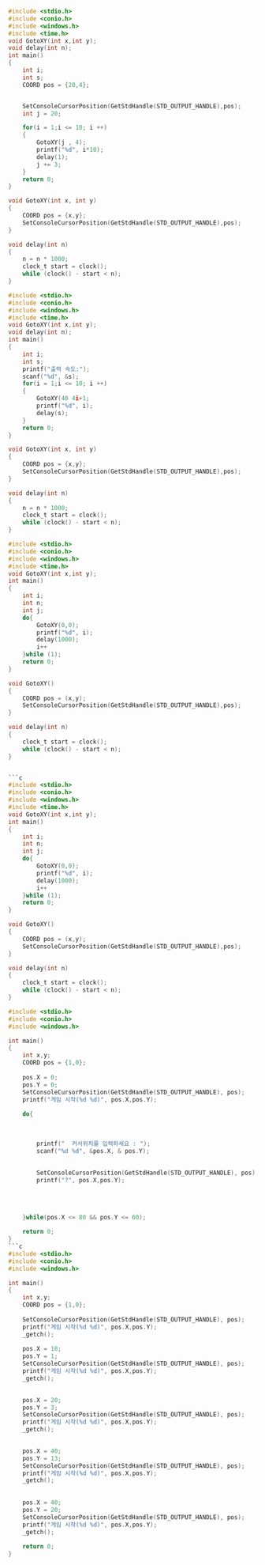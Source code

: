 ```c
#include <stdio.h>
#include <conio.h>
#include <windows.h>
#include <time.h>
void GotoXY(int x,int y);
void delay(int n);
int main() 
{
	int i;
	int s;
	COORD pos = {20,4};


	SetConsoleCursorPosition(GetStdHandle(STD_OUTPUT_HANDLE),pos);
	int j = 20;

	for(i = 1;i <= 10; i ++)
	{	
		GotoXY(j , 4);
		printf("%d", i*10);
		delay(1);
		j += 3;
	}
	return 0;
}

void GotoXY(int x, int y)
{
	COORD pos = {x,y};
	SetConsoleCursorPosition(GetStdHandle(STD_OUTPUT_HANDLE),pos);
}

void delay(int n)
{
	n = n * 1000;
	clock_t start = clock();
	while (clock() - start < n);
}


```


```c
#include <stdio.h>
#include <conio.h>
#include <windows.h>
#include <time.h>
void GotoXY(int x,int y);
void delay(int n);
int main() 
{
	int i;
	int s;
	printf("출력 속도:");
	scanf("%d", &s);
	for(i = 1;i <= 10; i ++)
	{
		GotoXY(40 4i+1; 
		printf("%d", i);
		delay(s);
	}
	return 0;
}

void GotoXY(int x, int y)
{
	COORD pos = {x,y};
	SetConsoleCursorPosition(GetStdHandle(STD_OUTPUT_HANDLE),pos);
}

void delay(int n)
{
	n = n * 1000;
	clock_t start = clock();
	while (clock() - start < n);
}

```

```c
#include <stdio.h>
#include <conio.h>
#include <windows.h>
#include <time.h>
void GotoXY(int x,int y);
int main() 
{
	int i;
	int n;
	int j;
	do{
		GotoXY(0,0);
		printf("%d", i);
		delay(1000);
		i++
	}while (1);
	return 0;
}

void GotoXY()
{
	COORD pos = (x,y);
	SetConsoleCursorPosition(GetStdHandle(STD_OUTPUT_HANDLE),pos);
}

void delay(int n)
{
	clock_t start = clock();
	while (clock() - start < n);
}


```c
#include <stdio.h>
#include <conio.h>
#include <windows.h>
#include <time.h>
void GotoXY(int x,int y);
int main() 
{
	int i;
	int n;
	int j;
	do{
		GotoXY(0,0);
		printf("%d", i);
		delay(1000);
		i++
	}while (1);
	return 0;
}

void GotoXY()
{
	COORD pos = (x,y);
	SetConsoleCursorPosition(GetStdHandle(STD_OUTPUT_HANDLE),pos);
}

void delay(int n)
{
	clock_t start = clock();
	while (clock() - start < n);
}

```


```c
#include <stdio.h>
#include <conio.h>
#include <windows.h>

int main() 
{
	int x,y;
	COORD pos = {1,0};
	
	pos.X = 0;
	pos.Y = 0;
	SetConsoleCursorPosition(GetStdHandle(STD_OUTPUT_HANDLE), pos);
	printf("게임 시작(%d %d)", pos.X,pos.Y); 
	
	do{
		
		
		
		printf("  커서위치를 입력하세요 : ");
		scanf("%d %d", &pos.X, & pos.Y);
		
		
		SetConsoleCursorPosition(GetStdHandle(STD_OUTPUT_HANDLE), pos);
		printf("?", pos.X,pos.Y); 
		
		
		
	
	}while(pos.X <= 80 && pos.Y <= 60);
	
	return 0;
}
```c
#include <stdio.h>
#include <conio.h>
#include <windows.h>

int main() 
{
	int x,y;
	COORD pos = {1,0};
	
	SetConsoleCursorPosition(GetStdHandle(STD_OUTPUT_HANDLE), pos);
	printf("게임 시작(%d %d)", pos.X,pos.Y); 
	_getch();
	
	pos.X = 18;
	pos.Y = 1;
	SetConsoleCursorPosition(GetStdHandle(STD_OUTPUT_HANDLE), pos);
	printf("게임 시작(%d %d)", pos.X,pos.Y); 
	_getch();

	
	pos.X = 20;
	pos.Y = 3;
	SetConsoleCursorPosition(GetStdHandle(STD_OUTPUT_HANDLE), pos);
	printf("게임 시작(%d %d)", pos.X,pos.Y); 
	_getch();

	
	pos.X = 40;
	pos.Y = 13;
	SetConsoleCursorPosition(GetStdHandle(STD_OUTPUT_HANDLE), pos);
	printf("게임 시작(%d %d)", pos.X,pos.Y); 
	_getch();
	
	
	pos.X = 40;
	pos.Y = 20;
	SetConsoleCursorPosition(GetStdHandle(STD_OUTPUT_HANDLE), pos);
	printf("게임 시작(%d %d)", pos.X,pos.Y); 
	_getch();
	
	return 0;
}
```

